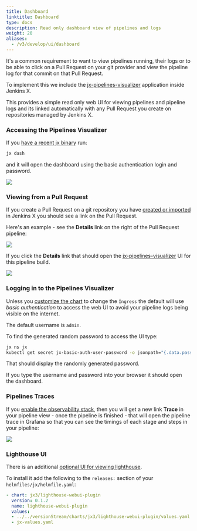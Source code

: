 ```yaml
---
title: Dashboard
linktitle: Dashboard
type: docs
description: Read only dashboard view of pipelines and logs
weight: 20
aliases:
  - /v3/develop/ui/dashboard
---
```


It's a common requirement to want to view pipelines running, their logs or to be able to click on a Pull Request on your git provider and view the pipeline log for that commit on that Pull Request.

To implement this we include the [jx-pipelines-visualizer](https://github.com/jenkins-x/jx-pipelines-visualizer) application inside Jenkins X.

This provides a simple read only web UI for viewing pipelines and pipeline logs and its linked automatically with any Pull Request you create on repositories managed by Jenkins X.

### Accessing the Pipelines Visualizer

If you [have a recent jx binary](/v3/guides/upgrade/#cli) run:

```bash
jx dash
```

and it will open the dashboard using the basic authentication login and password.

![](/images/jx-pipelines-visualizer/v1-home.png)

### Viewing from a Pull Request

If you create a Pull Request on a git repository you have [created or imported](/v3/develop/create-project/) in Jenkins X you should see a link on the Pull Request.

Here's an example - see the **Details** link on the right of the Pull Request pipeline:

<img src="/images/quickstart/pr-link.png" class="img-thumbnail">

If you click the **Details** link that should open the [jx-pipelines-visualizer](https://github.com/jenkins-x/jx-pipelines-visualizer) UI for this pipeline build.

![](/images/jx-pipelines-visualizer/v1-pipeline-success.png)

### Logging in to the Pipelines Visualizer

Unless you [customize the chart](/v3/develop/apps/#customising-charts) to change the `Ingress` the default will use _basic authentication_ to access the web UI to avoid your pipeline logs being visible on the internet.

The default username is `admin`.

To find the generated random password to access the UI type:

```bash
jx ns jx
kubectl get secret jx-basic-auth-user-password -o jsonpath="{.data.password}" | base64 --decode
```

That should display the randomly generated password.

If you type the username and password into your browser it should open the dashboard.

### Pipelines Traces

If you [enable the observability stack](/v3/admin/guides/observability/), then you will get a new link **Trace** in your pipeline view - once the pipeline is finished - that will open the pipeline trace in Grafana so that you can see the timings of each stage and steps in your pipeline:

![](/images/jx-pipelines-visualizer/pipeline-trace.gif)

### Lighthouse UI

There is an additional [optional UI for viewing lighthouse](https://github.com/jenkins-x-plugins/lighthouse-webui-plugin).

To install it add the following to the `releases:`  section of your `helmfiles/jx/helmfile.yaml`:

```yaml
- chart: jx3/lighthouse-webui-plugin
  version: 0.1.2
  name: lighthouse-webui-plugin
  values:
  - ../../versionStream/charts/jx3/lighthouse-webui-plugin/values.yaml.gotmpl
  - jx-values.yaml
```
